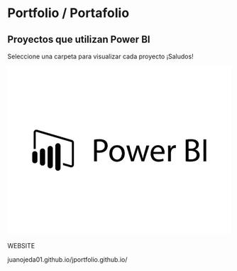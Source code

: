 # Portfolio / Portafolio 

## Proyectos que utilizan Power BI
Seleccione una carpeta para visualizar cada proyecto
¡Saludos!


![Logo PBI](01.jpg)


WEBSITE

juanojeda01.github.io/jportfolio.github.io/

